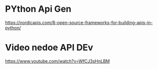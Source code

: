 ﻿# PYthon Api Gen 

https://nordicapis.com/8-open-source-frameworks-for-building-apis-in-python/

# Video nedoe API DEv

https://www.youtube.com/watch?v=WfCJ3sHnLBM 